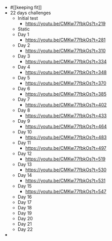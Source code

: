 - #[[keeping fit]]
- 22 days challenges
    - Initial test
        - https://youtu.be/CMKw77fbkOs?t=219
    - Static
    - Day 1
        - https://youtu.be/CMKw77fbkOs?t=281
    - Day 2
        - https://youtu.be/CMKw77fbkOs?t=310
    - Day 3
        - https://youtu.be/CMKw77fbkOs?t=334
    - Day 4
        - https://youtu.be/CMKw77fbkOs?t=348
    - Day 5
        - https://youtu.be/CMKw77fbkOs?t=370
    - Day 6
        - https://youtu.be/CMKw77fbkOs?t=385
    - Day 7
        - https://youtu.be/CMKw77fbkOs?t=402
    - Day 8
        - https://youtu.be/CMKw77fbkOs?t=433
    - Day 9
        - https://youtu.be/CMKw77fbkOs?t=464
    - Day 10
        - https://youtu.be/CMKw77fbkOs?t=483
    - Day 11
        - https://youtu.be/CMKw77fbkOs?t=497
    - Day 12
        - https://youtu.be/CMKw77fbkOs?t=519
    - Day 13
        - https://youtu.be/CMKw77fbkOs?t=530
    - Day 14
        - https://youtu.be/CMKw77fbkOs?t=531
    - Day 15
        - https://youtu.be/CMKw77fbkOs?t=547
    - Day 16
    - Day 17
    - Day 18
    - Day 19
    - Day 20
    - Day 21
    - Day 22
- 
